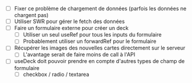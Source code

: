 - [ ] Fixer ce problème de chargement de données (parfois les données ne chargent pas)
- [ ] Utiliser SWR pour gérer le fetch des données
- [ ] Faire un formulaire externe pour créer un deck
  - [ ] Utiliser un seul useRef pour tous les inputs du formulaire
  - [ ] Probablement utiliser un forwardRef pour le formulaire
- [ ] Récupérer les images des nouvelles cartes directement sur le serveur
  - [ ] L'avantage serait de faire moins de call à l'API
- [ ] useDeck doit pouvoir prendre en compte d'autres types de champ de formulaire
  - [ ] checkbox / radio / textarea